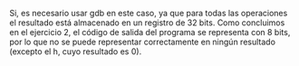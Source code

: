 Si, es necesario usar gdb en este caso, ya que para todas las operaciones el resultado está almacenado en un registro de 32 bits. Como concluimos en el ejercicio 2, el código de salida del programa se representa con 8 bits, por lo que no se puede representar correctamente en ningún resultado (excepto el h, cuyo resultado es 0).